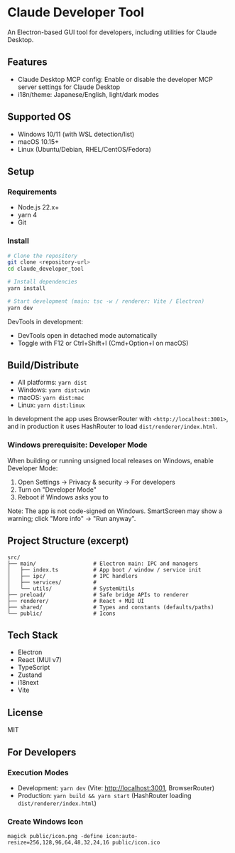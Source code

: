 # Claude Developer Tool

An Electron-based GUI tool for developers, including utilities for Claude Desktop.

## Features

- Claude Desktop MCP config: Enable or disable the developer MCP server settings for Claude Desktop
- i18n/theme: Japanese/English, light/dark modes

## Supported OS

- Windows 10/11 (with WSL detection/list)
- macOS 10.15+
- Linux (Ubuntu/Debian, RHEL/CentOS/Fedora)

## Setup

### Requirements

- Node.js 22.x+
- yarn 4
- Git

### Install

```bash
# Clone the repository
git clone <repository-url>
cd claude_developer_tool

# Install dependencies
yarn install

# Start development (main: tsc -w / renderer: Vite / Electron)
yarn dev
```

DevTools in development:

- DevTools open in detached mode automatically
- Toggle with F12 or Ctrl+Shift+I (Cmd+Option+I on macOS)

## Build/Distribute

- All platforms: `yarn dist`
- Windows: `yarn dist:win`
- macOS: `yarn dist:mac`
- Linux: `yarn dist:linux`

In development the app uses BrowserRouter with `<http://localhost:3001>`, and in production it uses HashRouter to load `dist/renderer/index.html`.

### Windows prerequisite: Developer Mode

When building or running unsigned local releases on Windows, enable Developer Mode:

1. Open Settings → Privacy & security → For developers
2. Turn on "Developer Mode"
3. Reboot if Windows asks you to

Note: The app is not code-signed on Windows. SmartScreen may show a warning; click "More info" → "Run anyway".

## Project Structure (excerpt)

```text
src/
├── main/                  # Electron main: IPC and managers
│   ├── index.ts           # App boot / window / service init
│   ├── ipc/               # IPC handlers
│   ├── services/          #
│   └── utils/             # SystemUtils
├── preload/               # Safe bridge APIs to renderer
├── renderer/              # React + MUI UI
├── shared/                # Types and constants (defaults/paths)
└── public/                # Icons
```

## Tech Stack

- Electron
- React (MUI v7)
- TypeScript
- Zustand
- i18next
- Vite

## License

MIT

## For Developers

### Execution Modes

- Development: `yarn dev` (Vite: <http://localhost:3001>, BrowserRouter)
- Production: `yarn build && yarn start` (HashRouter loading `dist/renderer/index.html`)

### Create Windows Icon

```exec
magick public/icon.png -define icon:auto-resize=256,128,96,64,48,32,24,16 public/icon.ico
```
